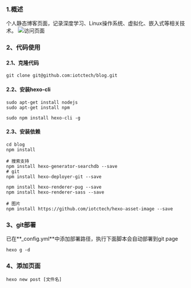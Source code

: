 ### 1.概述
个人静态博客页面，记录深度学习、Linux操作系统、虚拟化、嵌入式等相关技术。
![**访问页面**](https://iotctech.github.io/blog/)

### 2、代码使用
#### 2.1、克隆代码
```
git clone git@github.com:iotctech/blog.git
```

#### 2.2、安装hexo-cli
```
sudo apt-get install nodejs
sudo apt-get install npm

sudo npm install hexo-cli -g
```

#### 2.3、安装依赖
```
cd blog
npm install

# 搜索支持
npm install hexo-generator-searchdb --save
# git
npm install hexo-deployer-git --save

npm install hexo-renderer-pug --save
npm install hexo-renderer-sass --save

# 图片
npm install https://github.com/iotctech/hexo-asset-image --save
```

### 3、git部署
已在**_config.yml**中添加部署路径，执行下面脚本会自动部署到git page
```
hexo g -d
```

### 4、添加页面
```
hexo new post [文件名]
```